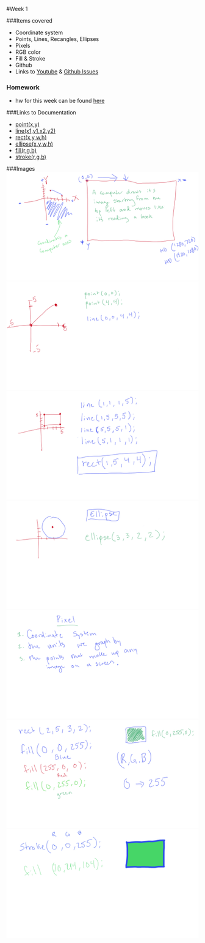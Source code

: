 #Week 1

###Items covered
* Coordinate system
* Points, Lines, Recangles, Ellipses
* Pixels
* RGB color
* Fill & Stroke
* Github
* Links to [Youtube](https://www.youtube.com/channel/UCWa3hzEDpYG_clePNQVmciA) & [Github Issues](https://github.com/mositech/CS2015/issues)

### Homework
* hw for this week can be found [here](https://github.com/mositech/CS2015/issues/2)

###Links to Documentation
* [point(x,y)](https://processing.org/reference/point_.html)
* [line(x1,y1,x2,y2)](https://processing.org/reference/line_.html)
* [rect(x,y,w,h)](https://processing.org/reference/rect_.html)
* [ellipse(x,y,w,h)](https://processing.org/reference/ellipse_.html)
* [fill(r,g,b)](https://processing.org/reference/fill_.html)
* [stroke(r,g,b)](https://processing.org/reference/stroke_.html)

###Images
![coordinates](https://github.com/mositech/CS2015/blob/master/Class-Material/week01/imageNotes/01_coordinates.jpg?raw=true)
![line()](https://github.com/mositech/CS2015/blob/master/Class-Material/week01/imageNotes/02_line.jpg?raw=true)
![rect()](https://github.com/mositech/CS2015/blob/master/Class-Material/week01/imageNotes/03_rect.jpg?raw=true)
![ellipse()](https://github.com/mositech/CS2015/blob/master/Class-Material/week01/imageNotes/04_ellipse.jpg?raw=true)
![pixels](https://github.com/mositech/CS2015/blob/master/Class-Material/week01/imageNotes/05_pixel.jpg?raw=true)
![fill()](https://github.com/mositech/CS2015/blob/master/Class-Material/week01/imageNotes/06_fill.jpg?raw=true)
![stroke()](https://github.com/mositech/CS2015/blob/master/Class-Material/week01/imageNotes/07_stroke.jpg?raw=true)
